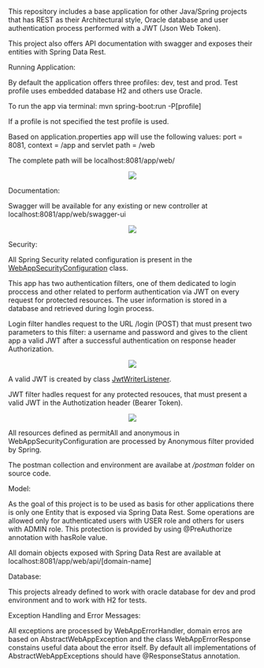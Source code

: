 This repository includes a base application for other Java/Spring projects that has REST as their Architectural style, Oracle database and user authentication process performed with a JWT (Json Web Token).

This project also offers API documentation with swagger and exposes their entities with Spring Data Rest.

Running Application:

By default the application offers three profiles: dev, test and prod.
Test profile uses embedded database H2 and others use Oracle.

To run the app via terminal: mvn spring-boot:run -P[profile]

If a profile is not specified the test profile is used.

Based on application.properties app will use the following values: port = 8081, context = /app and servlet path = /web

The complete path will be localhost:8081/app/web/
  
<p align="center"><img src="https://user-images.githubusercontent.com/14075325/159719731-76393c49-4cc4-4ed0-adfa-aed783a2f89e.png"></p>
  
Documentation:
  
Swagger will be available for any existing or new controller at localhost:8081/app/web/swagger-ui
  
<p align="center"><img src="https://user-images.githubusercontent.com/14075325/159719863-c5abedd1-f30e-4d3f-82f1-f4b620f9db62.png"></p>

Security:

All Spring Security related configuration is present in the <a href="https://github.com/augustodossantosti/baseapp/blob/master/src/main/java/com/development/baseapp/configuration/WebAppSecurityConfiguration.java">WebAppSecurityConfiguration</a> class.

This app has two authentication filters, one of them dedicated to login proccess and other related to perform authentication via JWT on every request for protected resources. The user information is stored in a database and retrieved during login process.

Login filter handles request to the URL /login (POST) that must present two parameters to this filter: a username and password and gives to the client app a valid JWT after a successful authentication on response header Authorization.
  
<p align="center"><img src="https://user-images.githubusercontent.com/14075325/159722804-42c6c135-502e-4976-bd61-599de8ba87d7.png"></p>
  
A valid JWT is created by class <a href="https://github.com/augustodossantosti/baseapp/blob/master/src/main/java/com/development/baseapp/security/login/JwtWriterListener.java">JwtWriterListener</a>.

JWT filter hadles request for any protected resouces, that must present a valid JWT in the Authotization header (Bearer Token).
  
<p align="center"><img src="https://user-images.githubusercontent.com/14075325/159722858-bb09fd11-f237-419c-bdc9-7238d0f5a14d.png"></p>

All resources defined as permitAll and anonymous in WebAppSecurityConfiguration are processed by Anonymous filter provided by Spring.
  
The postman collection and environment are availabe at <i>/postman</i> folder on source code.

Model:

As the goal of this project is to be used as basis for other applications there is only one Entity that is exposed via Spring Data Rest.
Some operations are allowed only for authenticated users with USER role and others for users with ADMIN role. This protection is provided by using @PreAuthorize annotation with hasRole value.
  
All domain objects exposed with Spring Data Rest are available at localhost:8081/app/web/api/[domain-name]

Database:

This projects already defined to work with oracle database for dev and prod environment and to work with H2 for tests.

Exception Handling and Error Messages:

All exceptions are processed by WebAppErrorHandler, domain erros are based on AbstractWebAppException and the class WebAppErrorResponse constains useful data about the error itself.
By default all implementations of AbstractWebAppExceptions should have @ResponseStatus annotation.
